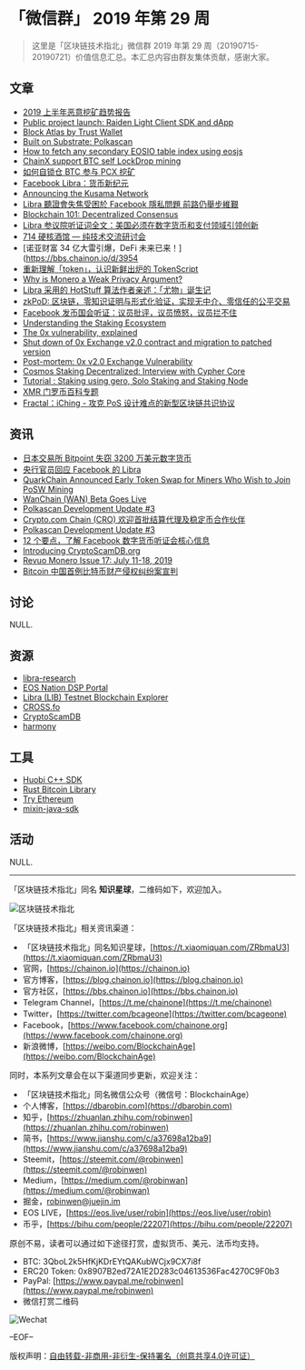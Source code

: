 # 「微信群」 2019 年第 29 周

> 这里是「区块链技术指北」微信群 2019 年第 29 周（20190715-20190721）价值信息汇总。本汇总内容由群友集体贡献，感谢大家。

## 文章

* [2019 上半年恶意挖矿趋势报告](https://bbs.chainon.io/d/3931)
* [Public project launch: Raiden Light Client SDK and dApp](https://bbs.chainon.io/d/3934)
* [Block Atlas by Trust Wallet](https://bbs.chainon.io/d/3938)
* [Built on Substrate: Polkascan](https://bbs.chainon.io/d/3941)
* [How to fetch any secondary EOSIO table index using eosjs](https://bbs.chainon.io/d/3942)
* [ChainX support BTC self LockDrop mining](https://bbs.chainon.io/d/3945)
* [如何自锁仓 BTC 参与 PCX 挖矿](https://bbs.chainon.io/d/3946)
* [Facebook Libra：货币新纪元](https://bbs.chainon.io/d/3947)
* [Announcing the Kusama Network](https://bbs.chainon.io/d/3948)
* [Libra 聽證會失焦受困於 Facebook 隱私問題 前路仍舉步維艱](https://bbs.chainon.io/d/3949)
* [Blockchain 101: Decentralized Consensus](https://bbs.chainon.io/d/3950)
* [Libra 参议院听证词全文：美国必须在数字货币和支付领域引领创新](https://bbs.chainon.io/d/3952)
* [714 硬核酒馆 — 纯技术交流研讨会](https://bbs.chainon.io/d/3953)
* [诺亚财富 34 亿大雷引爆，DeFi 未来已来！](https://bbs.chainon.io/d/3954
* [重新理解「token」，认识新鲜出炉的 TokenScript](https://bbs.chainon.io/d/3957)
* [Why is Monero a Weak Privacy Argument?](https://bbs.chainon.io/d/3958)
* [Libra 采用的 HotStuff 算法作者亲述：「尤物」诞生记](https://bbs.chainon.io/d/3959)
* [zkPoD: 区块链，零知识证明与形式化验证，实现无中介、零信任的公平交易](https://bbs.chainon.io/d/3960)
* [Facebook 发币国会听证：议员批评，议员愤怒，议员拦不住](https://bbs.chainon.io/d/3961)
* [Understanding the Staking Ecosystem](https://bbs.chainon.io/d/3962)
* [The 0x vulnerability, explained](https://bbs.chainon.io/d/3965)
* [Shut down of 0x Exchange v2.0 contract and migration to patched version](https://bbs.chainon.io/d/3966)
* [Post-mortem: 0x v2.0 Exchange Vulnerability](https://bbs.chainon.io/d/3969)
* [Cosmos Staking Decentralized: Interview with Cypher Core](https://bbs.chainon.io/d/3970)
* [Tutorial : Staking using gero, Solo Staking and Staking Node](https://bbs.chainon.io/d/3974)
* [XMR 门罗币百科专题](https://bbs.chainon.io/d/3975)
* [Fractal：iChing - 攻克 PoS 设计难点的新型区块链共识协议](https://bbs.chainon.io/d/3977)

## 资讯

* [日本交易所 Bitpoint 失窃 3200 万美元数字货币](https://bbs.chainon.io/d/3932)
* [央行官员回应 Facebook 的 Libra](https://bbs.chainon.io/d/3933)
* [QuarkChain Announced Early Token Swap for Miners Who Wish to Join PoSW Mining](https://bbs.chainon.io/d/3935)
* [WanChain (WAN) Beta Goes Live](https://bbs.chainon.io/d/3936)
* [Polkascan Development Update #3](https://bbs.chainon.io/d/3937)
* [Crypto.com Chain (CRO) 欢迎首批结算代理及稳定币合作伙伴](https://bbs.chainon.io/d/3943)
* [Polkascan Development Update #3](https://bbs.chainon.io/d/3944)
* [12 个要点，了解 Facebook 数字货币听证会核心信息](https://bbs.chainon.io/d/3951)
* [Introducing CryptoScamDB.org](https://bbs.chainon.io/d/3971)
* [Revuo Monero Issue 17: July 11-18, 2019](https://bbs.chainon.io/d/3973)
* [Bitcoin 中国首例比特币财产侵权纠纷案宣判](https://bbs.chainon.io/d/3976)

## 讨论

NULL.

## 资源

* [libra-research](https://bbs.chainon.io/d/3940)
* [EOS Nation DSP Portal](https://bbs.chainon.io/d/3964)
* [Libra (LIB) Testnet Blockchain Explorer](https://bbs.chainon.io/d/3967)
* [CROSS.fo](https://bbs.chainon.io/d/3968)
* [CryptoScamDB](https://bbs.chainon.io/d/3972)
* [harmony](https://bbs.chainon.io/d/3978)

## 工具

* [Huobi C++ SDK](https://bbs.chainon.io/d/3939)
* [Rust Bitcoin Library](https://bbs.chainon.io/d/3955)
* [Try Ethereum](https://bbs.chainon.io/d/3956)
* [mixin-java-sdk](https://bbs.chainon.io/d/3963)

## 活动

NULL.

***

「区块链技术指北」同名 **知识星球**，二维码如下，欢迎加入。

![区块链技术指北](https://cdn.dbarobin.com/3YzonTR.png)

「区块链技术指北」相关资讯渠道：

* 「区块链技术指北」同名知识星球，[https://t.xiaomiquan.com/ZRbmaU3](https://t.xiaomiquan.com/ZRbmaU3)
* 官网，[https://chainon.io](https://chainon.io)
* 官方博客，[https://blog.chainon.io](https://blog.chainon.io)
* 官方社区，[https://bbs.chainon.io](https://bbs.chainon.io)
* Telegram Channel，[https://t.me/chainone](https://t.me/chainone)
* Twitter，[https://twitter.com/bcageone](https://twitter.com/bcageone)
* Facebook，[https://www.facebook.com/chainone.org](https://www.facebook.com/chainone.org)
* 新浪微博，[https://weibo.com/BlockchainAge](https://weibo.com/BlockchainAge)

同时，本系列文章会在以下渠道同步更新，欢迎关注：

* 「区块链技术指北」同名微信公众号（微信号：BlockchainAge）
* 个人博客，[https://dbarobin.com](https://dbarobin.com)
* 知乎，[https://zhuanlan.zhihu.com/robinwen](https://zhuanlan.zhihu.com/robinwen)
* 简书，[https://www.jianshu.com/c/a37698a12ba9](https://www.jianshu.com/c/a37698a12ba9)
* Steemit，[https://steemit.com/@robinwen](https://steemit.com/@robinwen)
* Medium，[https://medium.com/@robinwan](https://medium.com/@robinwan)
* 掘金，[robinwen@juejin.im](https://juejin.im/user/5673ccae60b2260ee435f89a/posts)
* EOS LIVE，[https://eos.live/user/robin](https://eos.live/user/robin)
* 币乎，[https://bihu.com/people/22207](https://bihu.com/people/22207)

原创不易，读者可以通过如下途径打赏，虚拟货币、美元、法币均支持。

* BTC: 3QboL2k5HfKjKDrEYtQAKubWCjx9CX7i8f
* ERC20 Token: 0x8907B2ed72A1E2D283c04613536Fac4270C9F0b3
* PayPal: [https://www.paypal.me/robinwen](https://www.paypal.me/robinwen)
* 微信打赏二维码

![Wechat](https://cdn.dbarobin.com/SzoNl5b.jpg)

–EOF–

版权声明：[自由转载-非商用-非衍生-保持署名（创意共享4.0许可证）](http://creativecommons.org/licenses/by-nc-nd/4.0/deed.zh)